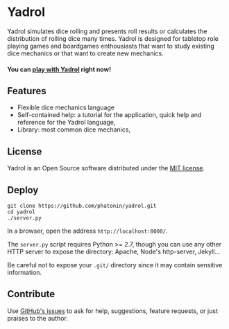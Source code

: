 # Yadrol

Yadrol simulates dice rolling and presents roll results or calculates the distribution of rolling dice many times. Yadrol is designed for tabletop role playing games and boardgames enthousiasts that want to study existing dice mechanics or that want to create new mechanics.

#### You can [play with Yadrol](https://phatonin.github.io/yadrol) right now!

## Features

* Flexible dice mechanics language
* Self-contained help: a tutorial for the application, quick help and reference for the Yadrol language,
* Library: most common dice mechanics,

## License

Yadrol is an Open Source software distributed under the [MIT license](https://github.com/phatonin/yadrol/blob/master/LICENSE).

## Deploy

    git clone https://github.com/phatonin/yadrol.git
    cd yadrol
    ./server.py

In a browser, open the address `http://localhost:8000/`.

The `server.py` script requires Python >= 2.7, though you can use any other HTTP server to expose the directory: Apache, Node's http-server, Jekyll...

Be careful not to expose your `.git/` directory since it may contain sensitive information.

## Contribute

Use [GitHub's issues](https://github.com/phatonin/yadrol/issues) to ask for help, suggestions, feature requests, or just praises to the author.

